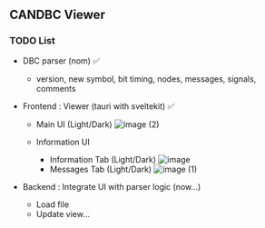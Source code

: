 ## CANDBC Viewer

### TODO List

- DBC parser (nom) :white_check_mark:

  - version, new symbol, bit timing, nodes, messages, signals, comments

- Frontend : Viewer (tauri with sveltekit) :white_check_mark:

  - Main UI (Light/Dark)
    ![image (2)](https://github.com/Shinwon-Kang/candbc-gui-rs/assets/28734653/f6970d0e-de31-47f0-9525-7ada48647def)

  - Information UI
    - Information Tab (Light/Dark)
      ![image](https://github.com/Shinwon-Kang/candbc-gui-rs/assets/28734653/bc13ac91-20bc-439b-b9b5-4bd492c2227b)
    - Messages Tab (Light/Dark)
      ![image (1)](https://github.com/Shinwon-Kang/candbc-gui-rs/assets/28734653/8cf3e44a-1763-42b5-bf85-94d0ff133f32)

- Backend : Integrate UI with parser logic (now...)

  - Load file
  - Update view...
